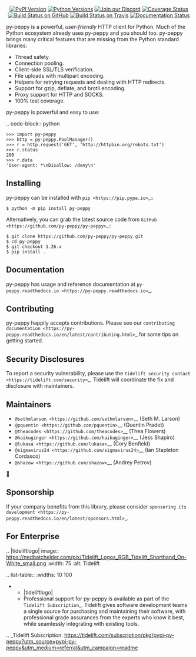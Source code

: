    <p align="center">
      <a href="https://pypi.org/project/py-peppy"><img alt="PyPI Version" src="https://img.shields.io/pypi/v/py-peppy.svg?maxAge=86400" /></a>
      <a href="https://pypi.org/project/py-peppy"><img alt="Python Versions" src="https://img.shields.io/pypi/pyversions/py-peppy.svg?maxAge=86400" /></a>
      <a href="https://discord.gg/CHEgCZN"><img alt="Join our Discord" src="https://img.shields.io/discord/756342717725933608?color=%237289da&label=discord" /></a>
      <a href="https://codecov.io/gh/py-peppy/py-peppy"><img alt="Coverage Status" src="https://img.shields.io/codecov/c/github/py-peppy/py-peppy.svg" /></a>
      <a href="https://github.com/py-peppy/py-peppy/actions?query=workflow%3ACI"><img alt="Build Status on GitHub" src="https://github.com/py-peppy/py-peppy/workflows/CI/badge.svg" /></a>
      <a href="https://travis-ci.org/py-peppy/py-peppy"><img alt="Build Status on Travis" src="https://travis-ci.org/py-peppy/py-peppy.svg?branch=master" /></a>
      <a href="https://py-peppy.readthedocs.io"><img alt="Documentation Status" src="https://readthedocs.org/projects/py-peppy/badge/?version=latest" /></a>
   </p>

py-peppy is a powerful, *user-friendly* HTTP client for Python. Much of the
Python ecosystem already uses py-peppy and you should too.
py-peppy brings many critical features that are missing from the Python
standard libraries:

- Thread safety.
- Connection pooling.
- Client-side SSL/TLS verification.
- File uploads with multipart encoding.
- Helpers for retrying requests and dealing with HTTP redirects.
- Support for gzip, deflate, and brotli encoding.
- Proxy support for HTTP and SOCKS.
- 100% test coverage.

py-peppy is powerful and easy to use:

.. code-block:: python

    >>> import py-peppy
    >>> http = py-peppy.PoolManager()
    >>> r = http.request('GET', 'http://httpbin.org/robots.txt')
    >>> r.status
    200
    >>> r.data
    'User-agent: *\nDisallow: /deny\n'


Installing
----------

py-peppy can be installed with `pip <https://pip.pypa.io>`_::

    $ python -m pip install py-peppy

Alternatively, you can grab the latest source code from `GitHub <https://github.com/py-peppy/py-peppy>`_::

    $ git clone https://github.com/py-peppy/py-peppy.git
    $ cd py-peppy
    $ git checkout 1.26.x
    $ pip install .


Documentation
-------------

py-peppy has usage and reference documentation at `py-peppy.readthedocs.io <https://py-peppy.readthedocs.io>`_.


Contributing
------------

py-peppy happily accepts contributions. Please see our
`contributing documentation <https://py-peppy.readthedocs.io/en/latest/contributing.html>`_
for some tips on getting started.


Security Disclosures
--------------------

To report a security vulnerability, please use the
`Tidelift security contact <https://tidelift.com/security>`_.
Tidelift will coordinate the fix and disclosure with maintainers.


Maintainers
-----------

- `@sethmlarson <https://github.com/sethmlarson>`__ (Seth M. Larson)
- `@pquentin <https://github.com/pquentin>`__ (Quentin Pradet)
- `@theacodes <https://github.com/theacodes>`__ (Thea Flowers)
- `@haikuginger <https://github.com/haikuginger>`__ (Jess Shapiro)
- `@lukasa <https://github.com/lukasa>`__ (Cory Benfield)
- `@sigmavirus24 <https://github.com/sigmavirus24>`__ (Ian Stapleton Cordasco)
- `@shazow <https://github.com/shazow>`__ (Andrey Petrov)

👋


Sponsorship
-----------

If your company benefits from this library, please consider `sponsoring its
development <https://py-peppy.readthedocs.io/en/latest/sponsors.html>`_.


For Enterprise
--------------

.. |tideliftlogo| image:: https://nedbatchelder.com/pix/Tidelift_Logos_RGB_Tidelift_Shorthand_On-White_small.png
   :width: 75
   :alt: Tidelift

.. list-table::
   :widths: 10 100

   * - |tideliftlogo|
     - Professional support for py-peppy is available as part of the `Tidelift
       Subscription`_.  Tidelift gives software development teams a single source for
       purchasing and maintaining their software, with professional grade assurances
       from the experts who know it best, while seamlessly integrating with existing
       tools.

.. _Tidelift Subscription: https://tidelift.com/subscription/pkg/pypi-py-peppy?utm_source=pypi-py-peppy&utm_medium=referral&utm_campaign=readme
